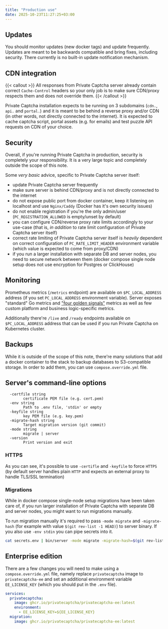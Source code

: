 ```yaml
---
title: "Production use"
date: 2025-10-23T11:27:25+03:00
---
```


## Updates

You should monitor updates (new docker tags) and update frequently. Updates are meant to be backwards compatible and bring fixes, including security. There currently is no built-in update notification mechanism.

## CDN integration

{{< callout >}}
All responses from Private Captcha server already contain correct `Cache-Control` headers so your only job is to make sure CDN/proxy respects them and does not override them.
{{< /callout >}}

Private Captcha installation expects to be running on 3 subdomains (`cdn.`, `api.` and `portal.`) and it is meant to be behind a reverse proxy and/or CDN (in other words, not directly connected to the internet). It is expected to cache captcha script, portal assets (e.g. for emails) and test puzzle API requests on CDN of your choice.

## Security

Overall, if you're running Private Captcha in production, security is completely your responsibility. It is a very large topic and completely outside the scope of this note.

Some _very basic_ advice, specific to Private Captcha server itself:
- update Private Captcha server frequently
- make sure server is behind CDN/proxy and is not directly connected to the internet
- do not expose public port from docker container, keep it listening on localhost and use `Nginx/Caddy` (Docker has it's own security issues)
- do not enable registration if you're the only admin/user (`PC_REGISTRATION_ALLOWED` is empty/unset by default)
- you can configure CDN/reverse proxy rate limits accordingly to your use-case (that is, _in addition_ to rate limit configuration of Private Captcha server itself)
- correct rate limiting of Private Captcha server itself is _heavily_ dependent on correct configuration of `PC_RATE_LIMIT_HEADER` environment variable (which value is expected to come from proxy/CDN)
- if you run a larger installation with separate DB and server nodes, you need to secure network between them (docker compose single node setup does not use encryption for Postgres or ClickHouse)

## Monitoring

Prometheus metrics (`/metrics` endpoint) are available on `$PC_LOCAL_ADDRESS` address (if you set `PC_LOCAL_ADDRESS` environment variable). Server exposes "standard" Go metrics and ["four golden signals"](https://sre.google/sre-book/monitoring-distributed-systems/#xref_monitoring_golden-signals) metrics as well as few custom platform and business logic-specific metrics.

Additionally there're `/live` and `/ready` endpoints available on `$PC_LOCAL_ADDRESS` address that can be used if you run Private Captcha on Kubernetes cluster.

## Backups

While it is outside of the scope of this note, there're many solutions that add a docker container to the stack to backup databases to S3-compatible storage. In order to add them, you can use `compose.override.yml` file.

## Server's command-line options

```
  -certfile string
    	certificate PEM file (e.g. cert.pem)
  -env string
    	Path to .env file, 'stdin' or empty
  -keyfile string
    	key PEM file (e.g. key.pem)
  -migrate-hash string
    	Target migration version (git commit)
  -mode string
    	migrate | server
  -version
    	Print version and exit
```

### HTTPS

As you can see, it's possible to use `-certifle` and `-keyfile` to force `HTTPS` (by default server handles plain `HTTP` and expects an external proxy to handle TLS/SSL termination)

### Migrations

While in docker compose single-node setup migrations have been taken care of, if you run larger installation of Private Captcha with separate DB and server nodes, you might want to run migrations manually.

To run migration manually it's required to pass `-mode migrate` and `-migrate-hash` (for example with value `$(git rev-list -1 HEAD)`) to server binary. If you also use `-env stdin` you can pipe secrets into it.

```bash
cat secrets.env | bin/server -mode migrate -migrate-hash=$(git rev-list -1 HEAD)
```

## Enterprise edition

There are a few changes you will need to make using a `compose.override.yml` file, namely replace `privatecaptcha` image to `privatecaptcha-ee` and set an additional environment variable `EE_LICENSE_KEY` (which you should put in the `.env` file).

```yaml
services:
  privatecaptcha:
    image: ghcr.io/privatecaptcha/privatecaptcha-ee:latest
    environment:
      - EE_LICENSE_KEY=${EE_LICENSE_KEY}
  migration:
    image: ghcr.io/privatecaptcha/privatecaptcha-ee:latest
```